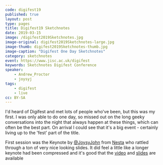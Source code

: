 ```yaml
---
code: digifest19
published: true
layout: post
type: pages
title: Digifest19 Sketchnotes
date: 2019-03-15
image: /digifest2019Sketchnotes.jpg
image-original: digifest2019Sketchnotes-large.jpg
image-thumb: digifest2019Sketchnotes-thumb.jpg
image-caption: "Digifest One Day Sketchnotes"
category: sketchnotes
event: https://www.jisc.ac.uk/digifest
keywords: Sketchnotes Digifest Conference
speaker:
    - Andrew_Proctor
    - joysyj
tags:
    - digifest
    - live
cc: BY-SA
---
```


I'd heard of Digifest and met lots of people who've been, but this was my first. I was only able to do one day, so missed out on the long geeky conversations into the night that always happen at these things, which can often be the best part. On arrival I could see that it's a big event - certainly living up to the 'fest' part of the title. 

First session was the Keynote by [@JoysyJohn](joysy) from [Nesta](nesta) who rattled through a ton of very nice looking slides. It did feel a little like a longer keynote had been compressed and it's good that the [video](video) and [slides](slides) are available

[joysy]: https://twitter.com/joysyj
[nesta]: https://www.nesta.org.uk/
[video]: https://youtu.be/3ULMAWckFeo
[slides]: https://www.slideshare.net/JISC/how-to-create-a-broader-fairer-and-smarter-education-system?ref=
